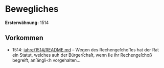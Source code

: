 # Bewegliches

**Ersterwähnung:** 1514

## Vorkommen
- 1514: [jahre/1514/README.md](../jahre/1514/README.md) – Wegen des Rechengeſchoſſes hat der Rat ein Statut,
welches auh der Bürgerſchaſt, wenn ſie ihr Rechengeſchoß
begreift, anſängli<h vorgehalten...
